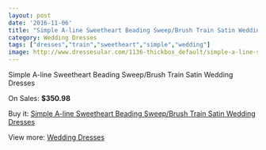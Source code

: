 ```yaml
---
layout: post
date: '2016-11-06'
title: "Simple A-line Sweetheart Beading Sweep/Brush Train Satin Wedding Dresses"
category: Wedding Dresses
tags: ["dresses","train","sweetheart","simple","wedding"]
image: http://www.dressesular.com/1136-thickbox_default/simple-a-line-sweetheart-beading-sweep-brush-train-satin-wedding-dresses.jpg
---
```

Simple A-line Sweetheart Beading Sweep/Brush Train Satin Wedding Dresses

On Sales: **$350.98**
<a href="https://www.dressesular.com/wedding-dresses/359-simple-a-line-sweetheart-beading-sweep-brush-train-satin-wedding-dresses.html"><amp-img layout="responsive" width="600" height="600" src="//www.dressesular.com/1136-thickbox_default/simple-a-line-sweetheart-beading-sweep-brush-train-satin-wedding-dresses.jpg" alt="Simple A-line Sweetheart Beading Sweep/Brush Train Satin Wedding Dresses 0" /></a>
<a href="https://www.dressesular.com/wedding-dresses/359-simple-a-line-sweetheart-beading-sweep-brush-train-satin-wedding-dresses.html"><amp-img layout="responsive" width="600" height="600" src="//www.dressesular.com/1137-thickbox_default/simple-a-line-sweetheart-beading-sweep-brush-train-satin-wedding-dresses.jpg" alt="Simple A-line Sweetheart Beading Sweep/Brush Train Satin Wedding Dresses 1" /></a>

Buy it: [Simple A-line Sweetheart Beading Sweep/Brush Train Satin Wedding Dresses](https://www.dressesular.com/wedding-dresses/359-simple-a-line-sweetheart-beading-sweep-brush-train-satin-wedding-dresses.html "Simple A-line Sweetheart Beading Sweep/Brush Train Satin Wedding Dresses")

View more: [Wedding Dresses](https://www.dressesular.com/3-wedding-dresses "Wedding Dresses")